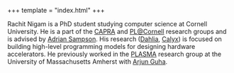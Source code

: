 +++
template = "index.html"
+++

Rachit Nigam is a PhD student studying computer science at Cornell University.
He is a part of the [CAPRA][] and [PL@Cornell][pl-cornell] research groups and is advised by [Adrian Sampson][adrian].
His research ([Dahlia][], [Calyx][]) is focused on building high-level programming models for designing hardware accelerators.
He previously worked in the [PLASMA][plasma] research group at the University of Massachusetts Amherst with [Arjun Guha][arjun].

[capra]: https://capra.cs.cornell.edu/
[adrian]: https://www.cs.cornell.edu/~asampson/
[plasma]: https://plasma-umass.org/
[arjun]: http://people.cs.umass.edu/arjun
[pl-cornell]: http://pl.cs.cornell.edu
[dahlia]: http://capra.cs.cornell.edu/dahlia
[calyx]: http://capra.cs.cornell.edu/calyx
